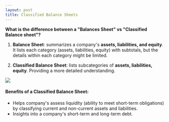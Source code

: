 ```yaml
---
layout: post
title: Classified Balance Sheets
---
```



**What is the difference between a "Balances Sheet" vs "Classified Balance sheet"?**   

1. **Balance Sheet**: summarizes a company's **assets, liabilities, and equity**. It lists each category (assets, liabilities, equity) with subtotals, but the details within each category might be limited.

2. **Classified Balance Sheet**: lists subcategories of **assets, liabilities, equity**. Providing a more detailed understanding.

![](/bookkeeping/assets/misc/classified.bs.png)

#### Benefits of a Classified Balance Sheet:

- Helps company's assess liquidity (ability to meet short-term obligations) by classifying current and non-current assets and liabilities.  
- Insights into a company's short-term and long-term debt.  
